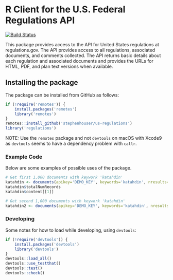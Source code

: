 # R Client for the U.S. Federal Regulations API #

<!-- [![CRAN Version](http://www.r-pkg.org/badges/version/federalregister)](http://cran.r-project.org/package=federalregister) -->
<!-- ![Downloads](http://cranlogs.r-pkg.org/badges/federalregister) -->

[![Build Status](https://travis-ci.org/stephenhouser/regsgov.svg?branch=master)](https://travis-ci.org/stephenhouser/regsgov)

This package provides access to the API for United States regulations at regulations.gov. The API provides access to all regulations, associated documents, and comments collected. The API returns basic details about each regulation and associated documents and provides the URLs for HTML, PDF, and plan text versions when available.

## Installing the package ##

The package can be installed from GitHub as follows:

```r
if (!require('remotes')) {
    install.packages('remotes')
    library('remotes')
}
remotes::install_github('stephenhouser/us-regulations')
library('regulations')
```

NOTE: Use the `remotes` package and not `devtools` on macOS with Xcode9 as `devtools` seems to have a dependency problem with `callr`.

### Example Code ###

Below are some examples of possible uses of the package.

```r
# Get first 1,000 documents with keywork 'katahdin'
katahdin <- documents(apikey='DEMO_KEY', keywords='katahdin', nresults=1000)
katahdin$totalNumRecords
katahdin$content[[1]]

# Get second 1,000 documents with keywork 'katahdin'
katahdin2 <- documents(apikey='DEMO_KEY', keywords='katahdin', nresults=1000, offset=1000)
```

### Developing

Some notes for how to load while developing, using `devtools`:

```r
if (!require('devtools')) {
    install.packages('devtools')
    library('devtools')
}
devtools::load_all()
devtools::use_testthat()
devtools::test()
devtools::check()
```